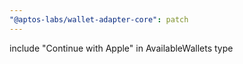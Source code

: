 ```yaml
---
"@aptos-labs/wallet-adapter-core": patch
---
```


include "Continue with Apple" in AvailableWallets type
